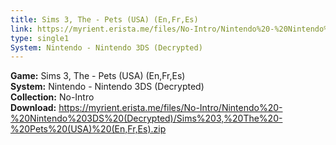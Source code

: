 ```yaml
---
title: Sims 3, The - Pets (USA) (En,Fr,Es)
link: https://myrient.erista.me/files/No-Intro/Nintendo%20-%20Nintendo%203DS%20(Decrypted)/Sims%203,%20The%20-%20Pets%20(USA)%20(En,Fr,Es).zip
type: single1
System: Nintendo - Nintendo 3DS (Decrypted)
---
```

<b>Game:</b> Sims 3, The - Pets (USA) (En,Fr,Es)<br>
<b>System:</b> Nintendo - Nintendo 3DS (Decrypted)<br>
<b>Collection:</b> No-Intro<br>
<b>Download:</b> https://myrient.erista.me/files/No-Intro/Nintendo%20-%20Nintendo%203DS%20(Decrypted)/Sims%203,%20The%20-%20Pets%20(USA)%20(En,Fr,Es).zip